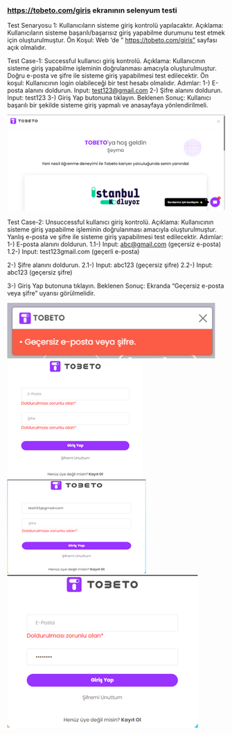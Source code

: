 ### https://tobeto.com/giris ekranının selenyum testi

Test Senaryosu 1: Kullanıcıların sisteme giriş kontrolü yapılacaktır.
Açıklama: Kullanıcıların sisteme başarılı/başarısız giriş yapabilme durumunu test etmek için oluşturulmuştur.
Ön Koşul: Web ‘de ” https://tobeto.com/giris” sayfası açık olmalıdır.

Test Case-1: Successful kullanıcı giriş kontrolü.
Açıklama: Kullanıcının sisteme giriş yapabilme işleminin doğrulanması amacıyla oluşturulmuştur.
Doğru e-posta ve şifre ile sisteme giriş yapabilmesi test edilecektir.
Ön koşul: Kullanıcının login olabileceği bir test hesabı olmalıdır. 
Adımlar:
1-) E-posta alanını doldurun.
 Input: test123@gmail.com
2-) Şifre alanını doldurun.
 Input: test123
3-) Giriş Yap butonuna tıklayın.
Beklenen Sonuç: Kullanıcı başarılı bir şekilde sisteme giriş yapmalı ve anasayfaya yönlendirilmeli.

![Alt text](image\basarili.png)

Test Case-2: Unsuccessful kullanıcı giriş kontrolü.
Açıklama: Kullanıcının sisteme giriş yapabilme işleminin doğrulanması amacıyla oluşturulmuştur.
Yanlış e-posta ve şifre ile sisteme giriş yapabilmesi test edilecektir.
Adımlar:
1-) E-posta alanını doldurun.
1.1-) Input: abc@gmail.com (geçersiz e-posta)
1.2-) Input: test123gmail.com (geçerli e-posta)
       
2-) Şifre alanını doldurun.
2.1-) Input: abc123 (geçersiz şifre)
2.2-) Input: abc123 (geçersiz şifre)

3-) Giriş Yap butonuna tıklayın.
Beklenen Sonuç: Ekranda “Geçersiz e-posta veya şifre” uyarısı görülmelidir.

![Alt text](image\basarisiz.png)
![Alt text](image\empty.png)
![Alt text](image\pswempty.png)
![Alt text](image\emailempty.png)